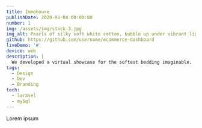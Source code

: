 ```yaml
---
title: Immohouse
publishDate: 2020-03-04 00:00:00
number: 1
img: /assets/img/stock-3.jpg
img_alt: Pearls of silky soft white cotton, bubble up under vibrant lighting
github: https://github.com/username/ecommerce-dashboard
liveDemo: '#'
device: web
description: |
  We developed a virtual showcase for the softest bedding imaginable.
tags:
  - Design
  - Dev
  - Branding
tech: 
  - laravel
  - mySql
---
```


Lorem ipsum 